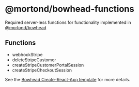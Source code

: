 # @mortond/bowhead-functions

Required server-less functions for functionality implemented in [@mortond/bowhead](https://www.npmjs.com/package/@mortond/bowhead)

## Functions

- webhookStripe
- deleteStripeCustomer
- createStripeCustomerPortalSession
- createStripeCheckoutSession

See the [Bowhead Create-React-App template](https://github.com/daithimorton/bowhead/tree/master/packages/test-app) for more details.
